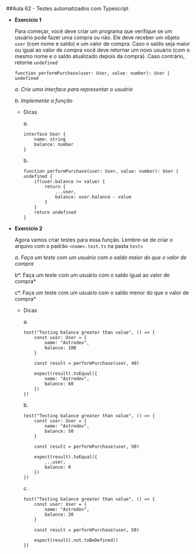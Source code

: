##Aula 62 - Testes automatizados com Typescript 


- **Exercício 1**
    
    Para começar, você deve criar um programa que verifique se um usuário pode fazer uma compra ou não. Ele deve receber um objeto `user` (com nome e saldo) e um valor de compra. Caso o saldo seja maior ou igual ao valor de compra você deve retornar um novo usuário (com o mesmo nome e o saldo atualizado depois da compra). Caso contrário, retorne `undefined`
    
    ```tsx
    function performPurchase(user: User, value: number): User | undefined 
    ```
    
    *a. Crie uma interface para representar o usuário*
    
    *b. Implemente  a função*
    
    - Dicas
        
        a. 
        
        ```tsx
        interface User {
        	name: string
        	balance: number
        }
        ```
        
        b. 
        
        ```tsx
        function performPurchase(user: User, value: number): User | undefined {
        	if(user.balance >= value) {
        		return {
        			...user,
        			balance: user.balance - value		
        		}
        	}
        	return undefined
        }
        ```
        
    
- **Exercício 2**
    
    Agora vamos criar testes para essa função. Lembre-se de criar o arquivo com o padrão `<nome>.test.ts` na pasta  `tests`
    
    *a. Faça um teste com um usuário com o saldo maior do que o valor de compra*
    
    b*. Faça um teste com um usuário com o saldo igual ao valor de compra*
    
    c*. Faça um teste com um usuário com o saldo menor do que o valor de compra*
    
    - Dicas
        
        a.
        
        ```tsx
        test("Testing balance greater than value", () => {
        	const user: User = {
        		name: "Astrodev",
        		balance: 100
        	}
        
        	const result = performPurchase(user, 40)
        	
        	expect(result).toEqual({
        		name: "Astrodev",
        		balance: 60
        	})
        })
        ```
        
        b.
        
        ```tsx
        test("Testing balance greater than value", () => {
        	const user: User = {
        		name: "Astrodev",
        		balance: 50
        	}
        
        	const result = performPurchase(user, 50)
        	
        	expect(result).toEqual({
        		...user,
        		balance: 0
        	})
        })
        ```
        
        c.
        
        ```tsx
        test("Testing balance greater than value", () => {
        	const user: User = {
        		name: "Astrodev",
        		balance: 30
        	}
        
        	const result = performPurchase(user, 50)
        	
        	expect(result).not.toBeDefined()
        })
        ```
